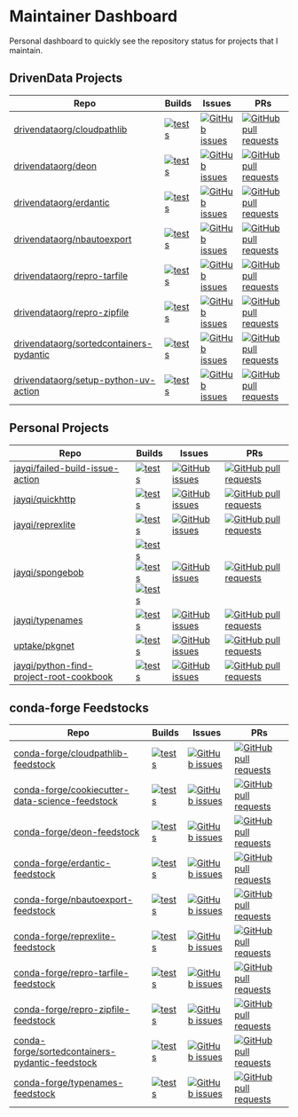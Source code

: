 # Maintainer Dashboard

Personal dashboard to quickly see the repository status for projects that I maintain.


## DrivenData Projects

|                                                 Repo                                                |                                                                                                               Builds                                                                                                               |                                                                                           Issues                                                                                          |                                                                                                     PRs                                                                                                     |
|-----------------------------------------------------------------------------------------------------|------------------------------------------------------------------------------------------------------------------------------------------------------------------------------------------------------------------------------------|-------------------------------------------------------------------------------------------------------------------------------------------------------------------------------------------|-------------------------------------------------------------------------------------------------------------------------------------------------------------------------------------------------------------|
|             [drivendataorg/cloudpathlib](https://github.com/drivendataorg/cloudpathlib)             |           [![tests](https://github.com/drivendataorg/cloudpathlib/actions/workflows/tests.yml/badge.svg?branch=master)](https://github.com/drivendataorg/cloudpathlib/actions/workflows/tests.yml?query=branch%3Amaster)           |             [![GitHub issues](https://img.shields.io/github/issues-raw/drivendataorg/cloudpathlib?label=issues%20open)](https://github.com/drivendataorg/cloudpathlib/issues)             |             [![GitHub pull requests](https://img.shields.io/github/issues-pr-raw/drivendataorg/cloudpathlib?label=pull%20requests%20open)](https://github.com/drivendataorg/cloudpathlib/pulls)             |
|                     [drivendataorg/deon](https://github.com/drivendataorg/deon)                     |                     [![tests](https://github.com/drivendataorg/deon/actions/workflows/tests.yml/badge.svg?branch=main)](https://github.com/drivendataorg/deon/actions/workflows/tests.yml?query=branch%3Amain)                     |                     [![GitHub issues](https://img.shields.io/github/issues-raw/drivendataorg/deon?label=issues%20open)](https://github.com/drivendataorg/deon/issues)                     |                     [![GitHub pull requests](https://img.shields.io/github/issues-pr-raw/drivendataorg/deon?label=pull%20requests%20open)](https://github.com/drivendataorg/deon/pulls)                     |
|                 [drivendataorg/erdantic](https://github.com/drivendataorg/erdantic)                 |                 [![tests](https://github.com/drivendataorg/erdantic/actions/workflows/tests.yml/badge.svg?branch=main)](https://github.com/drivendataorg/erdantic/actions/workflows/tests.yml?query=branch%3Amain)                 |                 [![GitHub issues](https://img.shields.io/github/issues-raw/drivendataorg/erdantic?label=issues%20open)](https://github.com/drivendataorg/erdantic/issues)                 |                 [![GitHub pull requests](https://img.shields.io/github/issues-pr-raw/drivendataorg/erdantic?label=pull%20requests%20open)](https://github.com/drivendataorg/erdantic/pulls)                 |
|             [drivendataorg/nbautoexport](https://github.com/drivendataorg/nbautoexport)             |           [![tests](https://github.com/drivendataorg/nbautoexport/actions/workflows/tests.yml/badge.svg?branch=master)](https://github.com/drivendataorg/nbautoexport/actions/workflows/tests.yml?query=branch%3Amaster)           |             [![GitHub issues](https://img.shields.io/github/issues-raw/drivendataorg/nbautoexport?label=issues%20open)](https://github.com/drivendataorg/nbautoexport/issues)             |             [![GitHub pull requests](https://img.shields.io/github/issues-pr-raw/drivendataorg/nbautoexport?label=pull%20requests%20open)](https://github.com/drivendataorg/nbautoexport/pulls)             |
|            [drivendataorg/repro-tarfile](https://github.com/drivendataorg/repro-tarfile)            |            [![tests](https://github.com/drivendataorg/repro-tarfile/actions/workflows/tests.yml/badge.svg?branch=main)](https://github.com/drivendataorg/repro-tarfile/actions/workflows/tests.yml?query=branch%3Amain)            |            [![GitHub issues](https://img.shields.io/github/issues-raw/drivendataorg/repro-tarfile?label=issues%20open)](https://github.com/drivendataorg/repro-tarfile/issues)            |            [![GitHub pull requests](https://img.shields.io/github/issues-pr-raw/drivendataorg/repro-tarfile?label=pull%20requests%20open)](https://github.com/drivendataorg/repro-tarfile/pulls)            |
|            [drivendataorg/repro-zipfile](https://github.com/drivendataorg/repro-zipfile)            |            [![tests](https://github.com/drivendataorg/repro-zipfile/actions/workflows/tests.yml/badge.svg?branch=main)](https://github.com/drivendataorg/repro-zipfile/actions/workflows/tests.yml?query=branch%3Amain)            |            [![GitHub issues](https://img.shields.io/github/issues-raw/drivendataorg/repro-zipfile?label=issues%20open)](https://github.com/drivendataorg/repro-zipfile/issues)            |            [![GitHub pull requests](https://img.shields.io/github/issues-pr-raw/drivendataorg/repro-zipfile?label=pull%20requests%20open)](https://github.com/drivendataorg/repro-zipfile/pulls)            |
|[drivendataorg/sortedcontainers-pydantic](https://github.com/drivendataorg/sortedcontainers-pydantic)|[![tests](https://github.com/drivendataorg/sortedcontainers-pydantic/actions/workflows/tests.yml/badge.svg?branch=main)](https://github.com/drivendataorg/sortedcontainers-pydantic/actions/workflows/tests.yml?query=branch%3Amain)|[![GitHub issues](https://img.shields.io/github/issues-raw/drivendataorg/sortedcontainers-pydantic?label=issues%20open)](https://github.com/drivendataorg/sortedcontainers-pydantic/issues)|[![GitHub pull requests](https://img.shields.io/github/issues-pr-raw/drivendataorg/sortedcontainers-pydantic?label=pull%20requests%20open)](https://github.com/drivendataorg/sortedcontainers-pydantic/pulls)|
|   [drivendataorg/setup-python-uv-action](https://github.com/drivendataorg/setup-python-uv-action)   |    [![tests](https://github.com/drivendataorg/setup-python-uv-action/actions/workflows/test.yml/badge.svg?branch=main)](https://github.com/drivendataorg/setup-python-uv-action/actions/workflows/test.yml?query=branch%3Amain)    |   [![GitHub issues](https://img.shields.io/github/issues-raw/drivendataorg/setup-python-uv-action?label=issues%20open)](https://github.com/drivendataorg/setup-python-uv-action/issues)   |   [![GitHub pull requests](https://img.shields.io/github/issues-pr-raw/drivendataorg/setup-python-uv-action?label=pull%20requests%20open)](https://github.com/drivendataorg/setup-python-uv-action/pulls)   |


## Personal Projects

|                                                 Repo                                                |                                                                                                                                                                                                                                                                                                                   Builds                                                                                                                                                                                                                                                                                                                   |                                                                                           Issues                                                                                          |                                                                                                     PRs                                                                                                     |
|-----------------------------------------------------------------------------------------------------|--------------------------------------------------------------------------------------------------------------------------------------------------------------------------------------------------------------------------------------------------------------------------------------------------------------------------------------------------------------------------------------------------------------------------------------------------------------------------------------------------------------------------------------------------------------------------------------------------------------------------------------------|-------------------------------------------------------------------------------------------------------------------------------------------------------------------------------------------|-------------------------------------------------------------------------------------------------------------------------------------------------------------------------------------------------------------|
|        [jayqi/failed-build-issue-action](https://github.com/jayqi/failed-build-issue-action)        |                                                                                                                                                                                                            [![tests](https://github.com/jayqi/failed-build-issue-action/actions/workflows/tests.yml/badge.svg?branch=main)](https://github.com/jayqi/failed-build-issue-action/actions/workflows/tests.yml?query=branch%3Amain)                                                                                                                                                                                                            |        [![GitHub issues](https://img.shields.io/github/issues-raw/jayqi/failed-build-issue-action?label=issues%20open)](https://github.com/jayqi/failed-build-issue-action/issues)        |        [![GitHub pull requests](https://img.shields.io/github/issues-pr-raw/jayqi/failed-build-issue-action?label=pull%20requests%20open)](https://github.com/jayqi/failed-build-issue-action/pulls)        |
|                        [jayqi/quickhttp](https://github.com/jayqi/quickhttp)                        |                                                                                                                                                                                                                            [![tests](https://github.com/jayqi/quickhttp/actions/workflows/tests.yml/badge.svg?branch=main)](https://github.com/jayqi/quickhttp/actions/workflows/tests.yml?query=branch%3Amain)                                                                                                                                                                                                                            |                        [![GitHub issues](https://img.shields.io/github/issues-raw/jayqi/quickhttp?label=issues%20open)](https://github.com/jayqi/quickhttp/issues)                        |                        [![GitHub pull requests](https://img.shields.io/github/issues-pr-raw/jayqi/quickhttp?label=pull%20requests%20open)](https://github.com/jayqi/quickhttp/pulls)                        |
|                       [jayqi/reprexlite](https://github.com/jayqi/reprexlite)                       |                                                                                                                                                                                                                           [![tests](https://github.com/jayqi/reprexlite/actions/workflows/tests.yml/badge.svg?branch=main)](https://github.com/jayqi/reprexlite/actions/workflows/tests.yml?query=branch%3Amain)                                                                                                                                                                                                                           |                       [![GitHub issues](https://img.shields.io/github/issues-raw/jayqi/reprexlite?label=issues%20open)](https://github.com/jayqi/reprexlite/issues)                       |                       [![GitHub pull requests](https://img.shields.io/github/issues-pr-raw/jayqi/reprexlite?label=pull%20requests%20open)](https://github.com/jayqi/reprexlite/pulls)                       |
|                        [jayqi/spongebob](https://github.com/jayqi/spongebob)                        |[![tests](https://github.com/jayqi/spongebob/actions/workflows/tests-spongebobsay-cli.yml/badge.svg?branch=master)](https://github.com/jayqi/spongebob/actions/workflows/tests-spongebobsay-cli.yml?query=branch%3Amaster)<br>[![tests](https://github.com/jayqi/spongebob/actions/workflows/tests-py-pkg.yml/badge.svg?branch=master)](https://github.com/jayqi/spongebob/actions/workflows/tests-py-pkg.yml?query=branch%3Amaster)<br>[![tests](https://github.com/jayqi/spongebob/actions/workflows/tests-r-pkg.yml/badge.svg?branch=master)](https://github.com/jayqi/spongebob/actions/workflows/tests-r-pkg.yml?query=branch%3Amaster)|                        [![GitHub issues](https://img.shields.io/github/issues-raw/jayqi/spongebob?label=issues%20open)](https://github.com/jayqi/spongebob/issues)                        |                        [![GitHub pull requests](https://img.shields.io/github/issues-pr-raw/jayqi/spongebob?label=pull%20requests%20open)](https://github.com/jayqi/spongebob/pulls)                        |
|                        [jayqi/typenames](https://github.com/jayqi/typenames)                        |                                                                                                                                                                                                                            [![tests](https://github.com/jayqi/typenames/actions/workflows/tests.yml/badge.svg?branch=main)](https://github.com/jayqi/typenames/actions/workflows/tests.yml?query=branch%3Amain)                                                                                                                                                                                                                            |                        [![GitHub issues](https://img.shields.io/github/issues-raw/jayqi/typenames?label=issues%20open)](https://github.com/jayqi/typenames/issues)                        |                        [![GitHub pull requests](https://img.shields.io/github/issues-pr-raw/jayqi/typenames?label=pull%20requests%20open)](https://github.com/jayqi/typenames/pulls)                        |
|                          [uptake/pkgnet](https://github.com/uptake/pkgnet)                          |                                                                                                                                                                                                                                 [![tests](https://github.com/uptake/pkgnet/actions/workflows/ci.yml/badge.svg?branch=main)](https://github.com/uptake/pkgnet/actions/workflows/ci.yml?query=branch%3Amain)                                                                                                                                                                                                                                 |                          [![GitHub issues](https://img.shields.io/github/issues-raw/uptake/pkgnet?label=issues%20open)](https://github.com/uptake/pkgnet/issues)                          |                          [![GitHub pull requests](https://img.shields.io/github/issues-pr-raw/uptake/pkgnet?label=pull%20requests%20open)](https://github.com/uptake/pkgnet/pulls)                          |
|[jayqi/python-find-project-root-cookbook](https://github.com/jayqi/python-find-project-root-cookbook)|                                                                                                                                                                                                    [![tests](https://github.com/jayqi/python-find-project-root-cookbook/actions/workflows/tests.yml/badge.svg?branch=main)](https://github.com/jayqi/python-find-project-root-cookbook/actions/workflows/tests.yml?query=branch%3Amain)                                                                                                                                                                                                    |[![GitHub issues](https://img.shields.io/github/issues-raw/jayqi/python-find-project-root-cookbook?label=issues%20open)](https://github.com/jayqi/python-find-project-root-cookbook/issues)|[![GitHub pull requests](https://img.shields.io/github/issues-pr-raw/jayqi/python-find-project-root-cookbook?label=pull%20requests%20open)](https://github.com/jayqi/python-find-project-root-cookbook/pulls)|


## conda-forge Feedstocks

|                                                         Repo                                                        |                                                                                                                  Builds                                                                                                                  |                                                                                                   Issues                                                                                                  |                                                                                                             PRs                                                                                                             |
|---------------------------------------------------------------------------------------------------------------------|------------------------------------------------------------------------------------------------------------------------------------------------------------------------------------------------------------------------------------------|-----------------------------------------------------------------------------------------------------------------------------------------------------------------------------------------------------------|-----------------------------------------------------------------------------------------------------------------------------------------------------------------------------------------------------------------------------|
|             [conda-forge/cloudpathlib-feedstock](https://github.com/conda-forge/cloudpathlib-feedstock)             |       [![tests](https://dev.azure.com/conda-forge/feedstock-builds/_apis/build/status/cloudpathlib-feedstock?branchName=main)](https://dev.azure.com/conda-forge/feedstock-builds/_build/latest?definitionId=10976&branchName=main)      |             [![GitHub issues](https://img.shields.io/github/issues-raw/conda-forge/cloudpathlib-feedstock?label=issues%20open)](https://github.com/conda-forge/cloudpathlib-feedstock/issues)             |             [![GitHub pull requests](https://img.shields.io/github/issues-pr-raw/conda-forge/cloudpathlib-feedstock?label=pull%20requests%20open)](https://github.com/conda-forge/cloudpathlib-feedstock/pulls)             |
|[conda-forge/cookiecutter-data-science-feedstock](https://github.com/conda-forge/cookiecutter-data-science-feedstock)|[![tests](https://dev.azure.com/conda-forge/feedstock-builds/_apis/build/status/cookiecutter-data-science-feedstock?branchName=main)](https://dev.azure.com/conda-forge/feedstock-builds/_build/latest?definitionId=22743&branchName=main)|[![GitHub issues](https://img.shields.io/github/issues-raw/conda-forge/cookiecutter-data-science-feedstock?label=issues%20open)](https://github.com/conda-forge/cookiecutter-data-science-feedstock/issues)|[![GitHub pull requests](https://img.shields.io/github/issues-pr-raw/conda-forge/cookiecutter-data-science-feedstock?label=pull%20requests%20open)](https://github.com/conda-forge/cookiecutter-data-science-feedstock/pulls)|
|                     [conda-forge/deon-feedstock](https://github.com/conda-forge/deon-feedstock)                     |           [![tests](https://dev.azure.com/conda-forge/feedstock-builds/_apis/build/status/deon-feedstock?branchName=main)](https://dev.azure.com/conda-forge/feedstock-builds/_build/latest?definitionId=9111&branchName=main)           |                     [![GitHub issues](https://img.shields.io/github/issues-raw/conda-forge/deon-feedstock?label=issues%20open)](https://github.com/conda-forge/deon-feedstock/issues)                     |                     [![GitHub pull requests](https://img.shields.io/github/issues-pr-raw/conda-forge/deon-feedstock?label=pull%20requests%20open)](https://github.com/conda-forge/deon-feedstock/pulls)                     |
|                 [conda-forge/erdantic-feedstock](https://github.com/conda-forge/erdantic-feedstock)                 |         [![tests](https://dev.azure.com/conda-forge/feedstock-builds/_apis/build/status/erdantic-feedstock?branchName=main)](https://dev.azure.com/conda-forge/feedstock-builds/_build/latest?definitionId=11883&branchName=main)        |                 [![GitHub issues](https://img.shields.io/github/issues-raw/conda-forge/erdantic-feedstock?label=issues%20open)](https://github.com/conda-forge/erdantic-feedstock/issues)                 |                 [![GitHub pull requests](https://img.shields.io/github/issues-pr-raw/conda-forge/erdantic-feedstock?label=pull%20requests%20open)](https://github.com/conda-forge/erdantic-feedstock/pulls)                 |
|             [conda-forge/nbautoexport-feedstock](https://github.com/conda-forge/nbautoexport-feedstock)             |       [![tests](https://dev.azure.com/conda-forge/feedstock-builds/_apis/build/status/nbautoexport-feedstock?branchName=main)](https://dev.azure.com/conda-forge/feedstock-builds/_build/latest?definitionId=10436&branchName=main)      |             [![GitHub issues](https://img.shields.io/github/issues-raw/conda-forge/nbautoexport-feedstock?label=issues%20open)](https://github.com/conda-forge/nbautoexport-feedstock/issues)             |             [![GitHub pull requests](https://img.shields.io/github/issues-pr-raw/conda-forge/nbautoexport-feedstock?label=pull%20requests%20open)](https://github.com/conda-forge/nbautoexport-feedstock/pulls)             |
|               [conda-forge/reprexlite-feedstock](https://github.com/conda-forge/reprexlite-feedstock)               |        [![tests](https://dev.azure.com/conda-forge/feedstock-builds/_apis/build/status/reprexlite-feedstock?branchName=main)](https://dev.azure.com/conda-forge/feedstock-builds/_build/latest?definitionId=12192&branchName=main)       |               [![GitHub issues](https://img.shields.io/github/issues-raw/conda-forge/reprexlite-feedstock?label=issues%20open)](https://github.com/conda-forge/reprexlite-feedstock/issues)               |               [![GitHub pull requests](https://img.shields.io/github/issues-pr-raw/conda-forge/reprexlite-feedstock?label=pull%20requests%20open)](https://github.com/conda-forge/reprexlite-feedstock/pulls)               |
|            [conda-forge/repro-tarfile-feedstock](https://github.com/conda-forge/repro-tarfile-feedstock)            |      [![tests](https://dev.azure.com/conda-forge/feedstock-builds/_apis/build/status/repro-tarfile-feedstock?branchName=main)](https://dev.azure.com/conda-forge/feedstock-builds/_build/latest?definitionId=21420&branchName=main)      |            [![GitHub issues](https://img.shields.io/github/issues-raw/conda-forge/repro-tarfile-feedstock?label=issues%20open)](https://github.com/conda-forge/repro-tarfile-feedstock/issues)            |            [![GitHub pull requests](https://img.shields.io/github/issues-pr-raw/conda-forge/repro-tarfile-feedstock?label=pull%20requests%20open)](https://github.com/conda-forge/repro-tarfile-feedstock/pulls)            |
|            [conda-forge/repro-zipfile-feedstock](https://github.com/conda-forge/repro-zipfile-feedstock)            |      [![tests](https://dev.azure.com/conda-forge/feedstock-builds/_apis/build/status/repro-zipfile-feedstock?branchName=main)](https://dev.azure.com/conda-forge/feedstock-builds/_build/latest?definitionId=21114&branchName=main)      |            [![GitHub issues](https://img.shields.io/github/issues-raw/conda-forge/repro-zipfile-feedstock?label=issues%20open)](https://github.com/conda-forge/repro-zipfile-feedstock/issues)            |            [![GitHub pull requests](https://img.shields.io/github/issues-pr-raw/conda-forge/repro-zipfile-feedstock?label=pull%20requests%20open)](https://github.com/conda-forge/repro-zipfile-feedstock/pulls)            |
|[conda-forge/sortedcontainers-pydantic-feedstock](https://github.com/conda-forge/sortedcontainers-pydantic-feedstock)|       [![tests](https://dev.azure.com/conda-forge/feedstock-builds/_apis/build/status/cloudpathlib-feedstock?branchName=main)](https://dev.azure.com/conda-forge/feedstock-builds/_build/latest?definitionId=21998&branchName=main)      |[![GitHub issues](https://img.shields.io/github/issues-raw/conda-forge/sortedcontainers-pydantic-feedstock?label=issues%20open)](https://github.com/conda-forge/sortedcontainers-pydantic-feedstock/issues)|[![GitHub pull requests](https://img.shields.io/github/issues-pr-raw/conda-forge/sortedcontainers-pydantic-feedstock?label=pull%20requests%20open)](https://github.com/conda-forge/sortedcontainers-pydantic-feedstock/pulls)|
|                [conda-forge/typenames-feedstock](https://github.com/conda-forge/typenames-feedstock)                |        [![tests](https://dev.azure.com/conda-forge/feedstock-builds/_apis/build/status/typenames-feedstock?branchName=main)](https://dev.azure.com/conda-forge/feedstock-builds/_build/latest?definitionId=22001&branchName=main)        |                [![GitHub issues](https://img.shields.io/github/issues-raw/conda-forge/typenames-feedstock?label=issues%20open)](https://github.com/conda-forge/typenames-feedstock/issues)                |                [![GitHub pull requests](https://img.shields.io/github/issues-pr-raw/conda-forge/typenames-feedstock?label=pull%20requests%20open)](https://github.com/conda-forge/typenames-feedstock/pulls)                |


